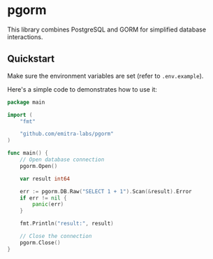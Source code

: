 # pgorm

This library combines PostgreSQL and GORM for simplified database interactions.

## Quickstart

Make sure the environment variables are set (refer to `.env.example`).

Here's a simple code to demonstrates how to use it:

```go
package main

import (
    "fmt"

    "github.com/emitra-labs/pgorm"
)

func main() {
    // Open database connection
    pgorm.Open()

    var result int64

    err := pgorm.DB.Raw("SELECT 1 + 1").Scan(&result).Error
    if err != nil {
        panic(err)
    }

    fmt.Println("result:", result)

    // Close the connection
    pgorm.Close()
}
```

